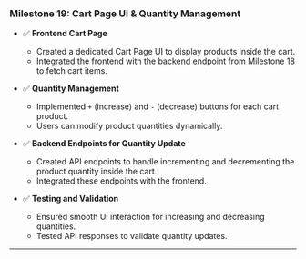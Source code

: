 ### **Milestone 19: Cart Page UI & Quantity Management**

- ✅ **Frontend Cart Page**

  - Created a dedicated Cart Page UI to display products inside the cart.
  - Integrated the frontend with the backend endpoint from Milestone 18 to fetch cart items.

- ✅ **Quantity Management**

  - Implemented `+` (increase) and `-` (decrease) buttons for each cart product.
  - Users can modify product quantities dynamically.

- ✅ **Backend Endpoints for Quantity Update**
  - Created API endpoints to handle incrementing and decrementing the product quantity inside the cart.
  - Integrated these endpoints with the frontend.
- ✅ **Testing and Validation**
  - Ensured smooth UI interaction for increasing and decreasing quantities.
  - Tested API responses to validate quantity updates.

---
